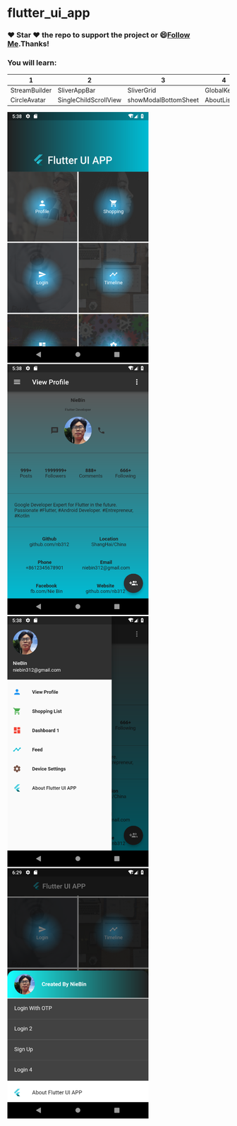 # flutter_ui_app

### :heart: Star :heart: the repo to support the project or :smile:[Follow Me](https://github.com/nb312).Thanks!

### You will learn: 
1 | 2 | 3 | 4 
--- | --- | --- | ---
StreamBuilder | SliverAppBar| SliverGrid | GlobalKey 
CircleAvatar | SingleChildScrollView | showModalBottomSheet | AboutListTile


<img src="./doc/home_page.png" width="320"/><img src="./doc/profile_1.png" width="320"/>
<img src="./doc/drawer.png" width="320"/><img src="./doc/show_dialog.png" width="320"/>

